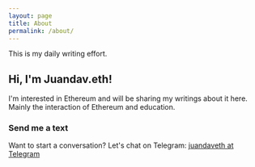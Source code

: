 ```yaml
---
layout: page
title: About
permalink: /about/
---
```


This is my daily writing effort.

## Hi, I'm Juandav.eth! 

I'm interested in Ethereum and will be sharing my writings about it here. Mainly the interaction of Ethereum and education.

### Send me a text

Want to start a conversation? Let's chat on Telegram: [juandaveth at Telegram](https://t.me/juandaveth)